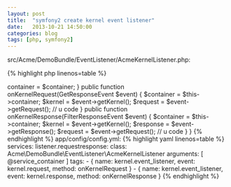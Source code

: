 ```yaml
---
layout: post
title:  "symfony2 create kernel event listener"
date:   2013-10-21 14:50:00
categories: blog
tags: [php, symfony2]
---
```



src/Acme/DemoBundle/EventListener/AcmeKernelListener.php:

{% highlight php linenos=table %}
<?php

namespace Acme\DemoBundle\EventListener;

use Symfony\Component\DependencyInjection\ContainerInterface;
use Symfony\Component\HttpKernel\Event\GetResponseEvent;
use Symfony\Component\HttpKernel\Event\FilterResponseEvent;

class AcmeKernelListener
{
    protected $container;

    public function __construct(ContainerInterface $container)
    {
        $this->container = $container;
    }

    public function onKernelRequest(GetResponseEvent $event)
    {
        $container = $this->container;
        $kernel    = $event->getKernel();
        $request   = $event->getRequest();
        // u code
    }

    public function onKernelResponse(FilterResponseEvent $event)
    {
        $container = $this->container;
        $kernel    = $event->getKernel();
        $response  = $event->getResponse();
        $request   = $event->getRequest();
        // u code
    }
}
{% endhighlight %}

app/config/config.yml:

{% highlight yaml linenos=table %}
services:
    listener.requestresponse:
        class: Acme\DemoBundle\EventListener\AcmeKernelListener
        arguments: [ @service_container ]
        tags:
            - { name: kernel.event_listener, event: kernel.request, method: onKernelRequest }
            - { name: kernel.event_listener, event: kernel.response, method: onKernelResponse }
{% endhighlight %}
